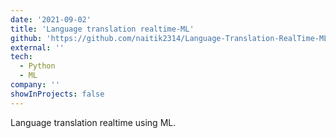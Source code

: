 ```yaml
---
date: '2021-09-02'
title: 'Language translation realtime-ML'
github: 'https://github.com/naitik2314/Language-Translation-RealTime-ML'
external: ''
tech:
  - Python
  - ML
company: ''
showInProjects: false
---
```


Language translation realtime using ML.